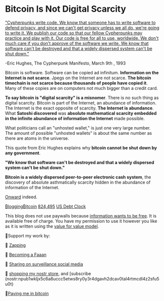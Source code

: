 # Bitcoin Is Not Digital Scarcity

["Cypherpunks write code. We know that someone has to write software to defend privacy, and since we can't get privacy unless we all do, we're going to write it. We publish our code so that our fellow Cypherpunks may practice and play with it. Our code is free for all to use, worldwide. We don't much care if you don't approve of the software we write. We know that software can't be destroyed and that a widely dispersed system can't be shut down."](nostr:note1lwcdtq8f9753ne4jgechwngr2atlr94xulcc9mttr3yhdqgzkljqu7k74k)

-Eric Hughes, The Cypherpunk Manifesto, March 9th , 1993

Bitcoin is software. Software can be copied ad infinitum. **Information on the Internet is not scarce**. Jpegs on the Internet are not scarce. **The bitcoin timechain is not scarce because thousands of people have copied it**. Many of these copies are on computers not much bigger than a credit card.

**To say bitcoin is "digital scarcity" is a misnomer**. There is no such thing as digital scarcity. Bitcoin is part of the Internet, an abundance of information. The Internet is the exact opposite of scarcity. **The Internet is abundance**. What **Satoshi discovered** was **absolute mathematical scarcity embedded in the infinite abundance of information the Internet** made possible.

What politicians call an "unhosted wallet," is just one very large number. The amount of possible "unhosted wallets" is about the same number as there are atoms in the universe.

This quote from Eric Hughes explains why **bitcoin cannot be shut down by any government**.

**"We know that software can't be destroyed and that a widely dispersed system can't be shut down."**

**Bitcoin is a widely dispersed peer-to-peer electronic cash system**, the discovery of absolute asthmatically scarcity hidden in the abundance of information of the Internet.

[Onward](nostr:note1368g8mqek46tg5qnfdsgyu59narx4w4t3zu59z8zzfxzea7nlt8s9qrufh) indeed.

[₿logging₿itcoin](https://nostree.me/blog@bloggingbitcoin.store/)
[824,495](https://timechaincalendar.com/en)
[US Debt Clock](https://www.usdebtclock.org/)



This blog does not use paywalls because [information wants to be free](nostr:note1r4nhg45rquj2dcv9zd7vvmd269u7hl4ufczmy8mzr5pu4f9yfrvs65seu2). It is available free of charge. You have my permission to use it however you like as it is written using the [value for value model](https://medium.com/@get_Alby/the-case-for-value-4-value-7ed38d497a0d).

🧡Support my work by:
 
🧡 [Zapping](nostr:nevent1qqsgyphs0ys2ahhx2rxy6xfwqlvhlzt603vuuhez4scrzh6a9zdzxasppemhxue69uhkummn9ekx7mp0qgs8t0er2vdwn7vvv2v4hgr3j8jg36k5wkt4xuwk847l634auxl639grqsqqqqqpa6etnt)

🧡 [Becoming a Faaan](https://getfaaans.com/blog@bloggingbitcoin.store)

🧡 [Sharing on surveillance social media](https://bloggingbitcoin.substack.com/p/#)

🧡 [shopping my nostr store](https://plebeian.market/p/b9680763f7af15c7ee848a06cc32bd643c37e986529444f2697254b741dd87ad/stall/2e29901dea521baa35a2d93e5970f8ed72449a26df7978cb1c9234efbd0b02fa), and [subscribe (nostr:npub1wkljx5c6a8uccc5etws8ry0y3r4dgavh2dcav0tal4rtmcdl4z2sfu5u0t)

🧡[Paying me in bitcoin](https://bloggingbitcoin.store/apps/361ez2EkBvmSu6QiFdpcE9P8Twro/pos)
